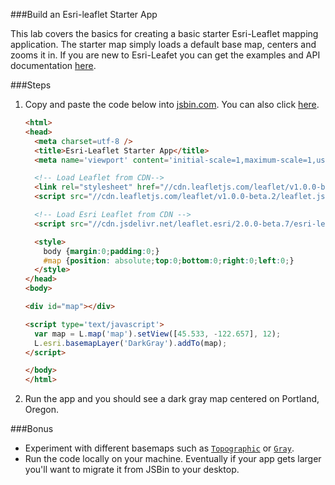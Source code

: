 ###Build an Esri-leaflet Starter App

This lab covers the basics for creating a basic starter Esri-Leaflet mapping application.
The starter map simply loads a default base map, centers and zooms it in.
If you are new to Esri-Leafet you can get the examples and API documentation [here](http://esri.github.io/esri-leaflet/examples/).

###Steps

1. Copy and paste the code below into [jsbin.com](http://jsbin.com). You can also click [here](index.html).

    ```html
    <html>
    <head>
      <meta charset=utf-8 />
      <title>Esri-Leaflet Starter App</title>
      <meta name='viewport' content='initial-scale=1,maximum-scale=1,user-scalable=no' />

      <!-- Load Leaflet from CDN-->
      <link rel="stylesheet" href="//cdn.leafletjs.com/leaflet/v1.0.0-beta.2/leaflet.css" />
      <script src="//cdn.leafletjs.com/leaflet/v1.0.0-beta.2/leaflet.js"></script>

      <!-- Load Esri Leaflet from CDN -->
      <script src="//cdn.jsdelivr.net/leaflet.esri/2.0.0-beta.7/esri-leaflet.js"></script>

      <style>
        body {margin:0;padding:0;}
        #map {position: absolute;top:0;bottom:0;right:0;left:0;}
      </style>
    </head>
    <body>

    <div id="map"></div>

    <script type='text/javascript'>
      var map = L.map('map').setView([45.533, -122.657], 12);
      L.esri.basemapLayer('DarkGray').addTo(map);
    </script>

    </body>
    </html>
    ```

2. Run the app and you should see a dark gray map centered on Portland, Oregon.

###Bonus

* Experiment with different basemaps such as [`Topographic`](http://esri.github.io/esri-leaflet/api-reference/layers/basemap-layer.html) or [`Gray`](http://esri.github.io/esri-leaflet/api-reference/layers/basemap-layer.html).
* Run the code locally on your machine. Eventually if your app gets larger you'll want to migrate it from JSBin to your desktop.
